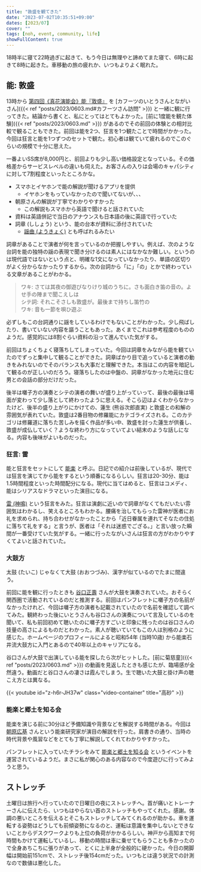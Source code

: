 ```yaml
---
title: "敦盛を観てきた"
date: "2023-07-02T10:35:51+09:00"
dates: [2023/07]
cover: ""
tags: [noh, event, community, life]
showFullContent: true
---
```


18時半に寝て22時過ぎに起きて、もう今日は無理やと諦めてまた寝て、6時に起きて8時に起きた。車移動の旅の疲れか、いつもよりよく眠れた。

## 能: 敦盛

13時から [第四回《真花演能会》能『敦盛』](https://shin-flower.jp/events/2023/0419143830.html) を [カフーツのいとうさんとながいさん]({{< ref "posts/2023/0603.md#カフーツさん訪問" >}}) と一緒に観に行ってきた。結論から書くと、私にとってはとてもよかった。[前に1度能を観た体験]({{< ref "posts/2023/0603.md" >}}) があるのでその前回の体験との相対比較で観ることもできた。前回は能を2つ、狂言を1つ観たことで時間がかかった。今回は狂言と能を1つずつのセットで観た。初心者は観ていて疲れるのでこのぐらいの規模で十分に思えた。

一番よいSS席が8,000円と、前回よりも少し高い価格設定となっている。その価格差からサービスレベルの違いも伺えた。お客さんの入りは会場のキャパシティに対して7割程度といったところかな。

* スマホとイヤホンで能の解説が聞けるアプリを提供
  * イヤホンをもっていなかったので聞いてないが、、、
* 朝原さんの解説が丁寧でわかりやすかった
  * この解説もスマホから英語で聞けると話されていた
* 資料は英語併記で当日のアナウンスも日本語の後に英語で行っていた
* 詞章 (ししょう) という、能の台本が資料に添付されていた
  * [謡曲 (ようきょく)](https://ja.wikipedia.org/wiki/%E8%AC%A1%E6%9B%B2) とも呼ばれるみたい

詞章があることで演者が何を言っているのか把握しやすい。例えば、次のような台詞を能の独特の謡の表現で聞き分けるのは素人にはなかなか難しい。というのは現代語ではないという点と、明確な1文になっていなかったり、単語の区切りがよく分からなかったりするから。次の台詞から「に」「の」とかで終わっている文章があることがわかる。

> ワキ: さては其夜の御遊びなりけり城のうちに。さも面白き笛の音の。よせ手の陣まで聞こえしは<br />
> シテ詞: それこそさしも敦盛が。最後まで持ちし笛竹の<br />
> ワキ: 音も一節を唄ひ遊ぶ<br />

必ずしもこの台詞通りに謡をしているわけでもないことがわかった。少し飛ばしたり、書いていない内容を謳うこともあった。あくまでこれは参考程度のもののようだ。感覚的には8割ぐらい資料の沿って進んでいた気がする。

前回はちょくちょく寝落ちしてしまっていた。今回は詞章をみながら能を観ていたのでずっと集中して観ることができた。詞章ばかり目で追っていると演者の動きをみれないのでそのバランスも大事だと理解できた。本当はこの内容を暗記して観るのが正しいのだろう。寝落ちしたのは中盤の、詞章がなかった地元に住む男との会話の部分だけだった。

後半は囃子方の演奏とシテの演者の舞いが盛り上がっていって、最後の最後は場面が変わって少し落として終わったように思える。そこら辺はよくわからなかったけど、後半の盛り上がりにかけての、蓮生 (熊谷次郎直実) と敦盛との和解の雰囲気が表れていた。敦盛は2番目物の修羅能にカテゴライズされる。このカテゴリは修羅道に落ちた苦しみを描く作品が多い中、敦盛を討った蓮生が供養し、敦盛が成仏していく？ような終わり方になっていてよい結末のような話しになる。内容も後味がよいものだった。

### 狂言: 雷

能と狂言をセットにして [能楽](https://ja.wikipedia.org/wiki/%E8%83%BD%E6%A5%BD) と呼ぶ。日記での紹介は前後しているが、現代では狂言を演じてから能をするという順番になるらしい。狂言は20-30分、能は1.5時間程度といった時間配分になる。現代に当てはめると、狂言はコメディ、能はシリアスなドラマといった演目になる。

[雷 (神鳴)](https://ja.wikipedia.org/wiki/%E9%9B%B7_(%E7%8B%82%E8%A8%80)) という狂言をみた。狂言は演劇に近いので詞章がなくてもだいたい雰囲気はわかるし、笑えるところもわかる。腰痛を治してもらった雷神が医者にお礼を求められ、持ち合わせがなかったことから「近日眷属を連れてそなたの住処に落ちて礼をする」と言うが、医者は「それは迷惑でござる。」と言い放った瞬間が一番受けていた気がする。一緒に行ったながいさんは狂言の方がわかりやすくてよいと話されていた。

### 大鼓方

太鼓 (たいこ) じゃなくて大鼓 (おおつづみ)、漢字が似ているのでたまに間違う。

前回に能を観に行ったときも [谷口正壽](http://t-masatoshi.com/) さんが大鼓を演奏されていた。おそらく関西圏で活動されているのだと推測する。前回はパンフレットに囃子方の名前がなかったけれど、今回は囃子方の演者も記載されていたので名前を確認して調べてみた。観終わった後にいとうさんも谷口さんの演奏について言及しているのを聞いて、私も前回初めて聴いたのに囃子方すごいと印象に残ったのは谷口さんの技量の高さによるものだとわかった。素人が聴いていてもこの人は別格のように感じた。ホームページのプロフィールによると昭和54年 (当時10歳) から能楽石井流大鼓方に入門とあるので40年以上のキャリアになる。

谷口さんが大鼓で出演している能を探したら次がヒットした。[前に菊慈童]({{< ref "posts/2023/0603.md" >}}) の動画を見返したときも感じたが、臨場感が全然違う。動画だと谷口さんの凄さは霞んでしまう。生で聴いた大鼓と掛け声の聴こえ方とは異なる。

{{< youtube id="z-h6r-JH37w" class="video-container" title="高砂" >}}

### 能楽と郷土を知る会

能楽を演じる前に30分ほど予備知識や背景などを解説する時間がある。今回は [朝原広基](https://nohgaku-kyodo.com/performer/asahara-hiroki) さんという能楽研究家が演目の解説を行った。肩書きの通り、当時の時代背景や風習などをとても丁寧に解説してくれてわかりやすかった。

パンフレットに入っていたチラシをみて [能楽と郷土を知る会](https://nohgaku-kyodo.com/) というイベントを運営されているようだ。まさに私が関心のある内容なので今度遊びに行ってみようと思う。

## ストレッチ

土曜日は旅行へ行っていたので日曜日の夜にストレッチへ。首が痛いとトレーナーさんに伝えたら、いつもはやらない首のストレッチもやってくれた。感謝。体調の悪いところを伝えるとそこもストレッチしてみてくれるのが助かる。車を運転する姿勢はどうしても前傾姿勢になるのと、運転は意識を集中しないとできないことからデスクワークよりも上位の負荷がかかるらしい。神戸から高知まで何時間もかけて運転しているし、移動の時間は車に乗せてもらうことも多かったので全身あちこちに張りがあって、とくに上半身が全般的に硬かった。今日の開脚幅は開始前151cmで、ストレッチ後154cmだった。いつもとは違う状況での計測なので数値は悪化した。
